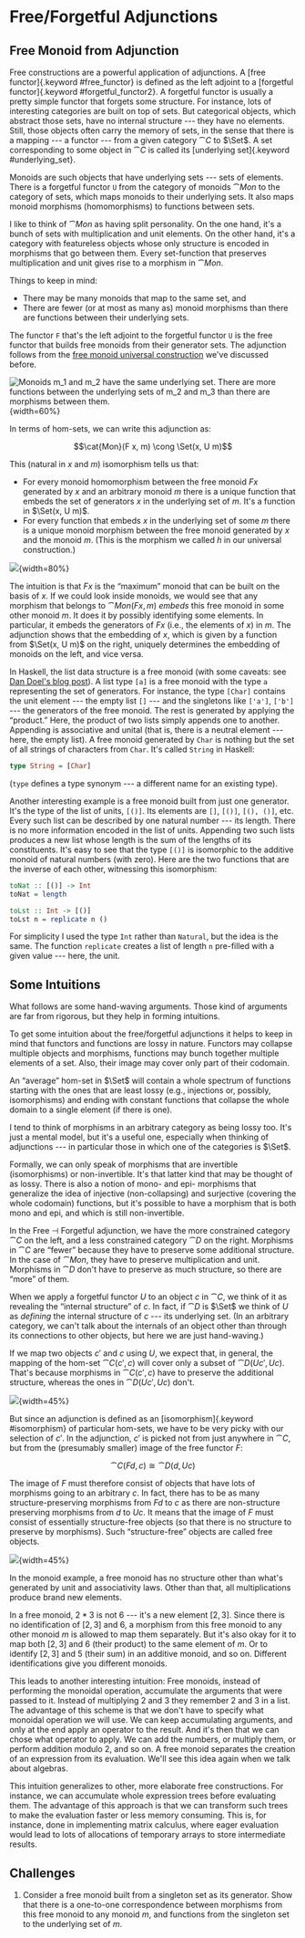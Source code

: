 # Free/Forgetful Adjunctions

## Free Monoid from Adjunction

Free constructions are a powerful application of adjunctions. A [free functor]{.keyword #free_functor} is defined as the left adjoint to a [forgetful functor]{.keyword #forgetful_functor2}. A forgetful functor is usually a pretty simple functor that forgets some structure. For instance, lots of interesting categories are built on top of sets. But categorical objects, which abstract those sets, have no internal structure --- they have no elements. Still, those objects often carry the memory of sets, in the sense that there is a mapping --- a functor --- from a given category $\cat{C}$ to $\Set$. A set corresponding to some object in $\cat{C}$ is called its [underlying set]{.keyword #underlying_set}.

Monoids are such objects that have underlying sets --- sets of elements. There is a forgetful functor `U` from the category of monoids $\cat{Mon}$ to the category of sets, which maps monoids to their underlying sets. It also maps monoid morphisms (homomorphisms) to functions between sets.

I like to think of $\cat{Mon}$ as having split personality. On the one hand, it's a bunch of sets with multiplication and unit elements. On the other hand, it's a category with featureless objects whose only structure is encoded in morphisms that go between them. Every set-function that preserves multiplication and unit gives rise to a morphism in $\cat{Mon}$.

Things to keep in mind:

* There may be many monoids that map to the same set, and
* There are fewer (or at most as many as) monoid morphisms than there are functions between their underlying sets.

The functor `F` that's the left adjoint to the forgetful functor `U` is the free functor that builds free monoids from their generator sets. The adjunction follows from the [free monoid universal construction](#free-monoids) we've discussed before.

![Monoids $m_1$ and $m_2$ have the same underlying set. There are more functions between the underlying sets of $m_2$ and $m_3$ than there are morphisms between them.](images/forgetful.jpg){width=60%}

In terms of hom-sets, we can write this adjunction as:

$$\cat{Mon}(F x, m) \cong \Set(x, U m)$$

This (natural in $x$ and $m$) isomorphism tells us that:

* For every monoid homomorphism between the free monoid $F x$ generated by $x$ and an arbitrary monoid $m$ there is a unique function that embeds the set of generators $x$ in the underlying set of $m$. It's a function in $\Set(x, U m)$.
* For every function that embeds $x$ in the underlying set of some $m$ there is a unique monoid morphism between the free monoid generated by $x$ and the monoid $m$. (This is the morphism we called $h$ in our universal construction.)

![](images/freemonadjunction.jpg){width=80%}

The intuition is that $F x$ is the “maximum” monoid that can be built on the basis of $x$. If we could look inside monoids, we would see that any morphism that belongs to $\cat{Mon}(F x, m)$ *embeds* this free monoid in some other monoid $m$. It does it by possibly identifying some elements. In particular, it embeds the generators of $F x$ (i.e., the elements of $x$) in $m$. The adjunction shows that the embedding of $x$, which is given by a function from $\Set(x, U m)$ on the right, uniquely determines the embedding of monoids on the left, and vice versa.

In Haskell, the list data structure is a free monoid (with some caveats: see [Dan Doel's blog post](http://comonad.com/reader/2015/free-monoids-in-haskell/)). A list type `[a]` is a free monoid with the type `a` representing the set of generators. For instance, the type `[Char]` contains the unit element --- the empty list `[]` --- and the singletons like `['a']`, `['b']` --- the generators of the free monoid. The rest is generated by applying the “product.” Here, the product of two lists simply appends one to another. Appending is associative and unital (that is, there is a neutral element --- here, the empty list). A free monoid generated by `Char` is nothing but the set of all strings of characters from `Char`. It's called `String` in Haskell:

```haskell
type String = [Char]
```

(`type` defines a type synonym --- a different name for an existing type).

Another interesting example is a free monoid built from just one generator. It's the type of the list of units, `[()]`. Its elements are `[]`, `[()]`, `[(), ()]`, etc. Every such list can be described by one natural number --- its length. There is no more information encoded in the list of units. Appending two such lists produces a new list whose length is the sum of the lengths of its constituents. It's easy to see that the type `[()]` is isomorphic to the additive monoid of natural numbers (with zero). Here are the two functions that are the inverse of each other, witnessing this isomorphism:

```haskell
toNat :: [()] -> Int
toNat = length

toLst :: Int -> [()]
toLst n = replicate n ()
```

For simplicity I used the type `Int` rather than `Natural`, but the idea is the same. The function `replicate` creates a list of length `n` pre-filled with a given value --- here, the unit.

## Some Intuitions

What follows are some hand-waving arguments. Those kind of arguments are far from rigorous, but they help in forming intuitions.

To get some intuition about the free/forgetful adjunctions it helps to keep in mind that functors and functions are lossy in nature. Functors may collapse multiple objects and morphisms, functions may bunch together multiple elements of a set. Also, their image may cover only part of their codomain.

An “average” hom-set in $\Set$ will contain a whole spectrum of functions starting with the ones that are least lossy (e.g., injections or, possibly, isomorphisms) and ending with constant functions that collapse the whole domain to a single element (if there is one).

I tend to think of morphisms in an arbitrary category as being lossy too. It's just a mental model, but it's a useful one, especially when thinking of adjunctions --- in particular those in which one of the categories is $\Set$.

Formally, we can only speak of morphisms that are invertible (isomorphisms) or non-invertible. It's that latter kind that may be thought of as lossy. There is also a notion of mono- and epi- morphisms that generalize the idea of injective (non-collapsing) and surjective (covering the whole codomain) functions, but it's possible to have a morphism that is both mono and epi, and which is still non-invertible.

In the Free $\dashv$ Forgetful adjunction, we have the more constrained category $\cat{C}$ on the left, and a less constrained category $\cat{D}$ on the right. Morphisms in $\cat{C}$ are “fewer” because they have to preserve some additional structure. In the case of $\cat{Mon}$, they have to preserve multiplication and unit. Morphisms in $\cat{D}$ don't have to preserve as much structure, so there are “more” of them.

When we apply a forgetful functor $U$ to an object $c$ in $\cat{C}$, we think of it as revealing the “internal structure” of $c$. In fact, if $\cat{D}$ is $\Set$ we think of $U$ as *defining* the internal structure of $c$ --- its underlying set. (In an arbitrary category, we can't talk about the internals of an object other than through its connections to other objects, but here we are just hand-waving.)

If we map two objects $c'$ and $c$ using $U$, we expect that, in general, the mapping of the hom-set $\cat{C}(c', c)$ will cover only a subset of $\cat{D}(U c', U c)$. That's because morphisms in $\cat{C}(c', c)$ have to preserve the additional structure, whereas the ones in $\cat{D}(U c', U c)$ don't.

![](images/forgettingmorphisms.jpg){width=45%}

But since an adjunction is defined as an [isomorphism]{.keyword #isomorphism} of particular hom-sets, we have to be very picky with our selection of $c'$. In the adjunction, $c'$ is picked not from just anywhere in $\cat{C}$, but from the (presumably smaller) image of the free functor $F$:

$$\cat{C}(F d, c) \cong \cat{D}(d, U c)$$

The image of $F$ must therefore consist of objects that have lots of morphisms going to an arbitrary $c$. In fact, there has to be as many structure-preserving morphisms from $F d$ to $c$ as there are non-structure preserving morphisms from $d$ to $U c$. It means that the image of $F$ must consist of essentially structure-free objects (so that there is no structure to preserve by morphisms). Such “structure-free” objects are called free objects.

![](images/freeimage.jpg){width=45%}

In the monoid example, a free monoid has no structure other than what's generated by unit and associativity laws. Other than that, all multiplications produce brand new elements.

In a free monoid, $2 * 3$ is not $6$ --- it's a new element ${[}2, 3{]}$. Since there is no identification of ${[}2, 3{]}$ and $6$, a morphism from this free monoid to any other monoid $m$ is allowed to map them separately. But it's also okay for it to map both ${[}2, 3{]}$ and $6$ (their product) to the same element of $m$. Or to identify ${[}2, 3{]}$ and $5$ (their sum) in an additive monoid, and so on. Different identifications give you different monoids.

This leads to another interesting intuition: Free monoids, instead of performing the monoidal operation, accumulate the arguments that were passed to it. Instead of multiplying $2$ and $3$ they remember $2$ and $3$ in a list. The advantage of this scheme is that we don't have to specify what monoidal operation we will use. We can keep accumulating arguments, and only at the end apply an operator to the result. And it's then that we can chose what operator to apply. We can add the numbers, or multiply them, or perform addition modulo 2, and so on. A free monoid separates the creation of an expression from its evaluation. We'll see this idea again when we talk about algebras.

This intuition generalizes to other, more elaborate free constructions. For instance, we can accumulate whole expression trees before evaluating them. The advantage of this approach is that we can transform such trees to make the evaluation faster or less memory consuming. This is, for instance, done in implementing matrix calculus, where eager evaluation would lead to lots of allocations of temporary arrays to store intermediate results.

## Challenges

1. Consider a free monoid built from a singleton set as its generator. Show that there is a one-to-one correspondence between morphisms from this free monoid to any monoid $m$, and functions from the singleton set to the underlying set of $m$.
